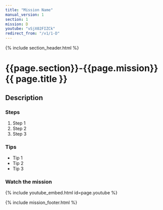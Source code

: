 ```yaml
---
title: "Mission Name"
manual_version: 1
section: 1
mission: D
youtube: "vSjX02FIZCk"
redirect_from: "/v1/1-D"
---
```


{% include section_header.html %}

# {{page.section}}-{{page.mission}} {{ page.title }}

## Description

### Steps

1. Step 1
2. Step 2
3. Step 3

### Tips

* Tip 1
* Tip 2
* Tip 3

### Watch the mission

{% include youtube_embed.html id=page.youtube %}

{% include mission_footer.html %}